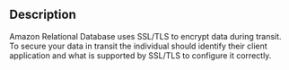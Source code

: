 ## Description

Amazon Relational Database uses SSL/TLS to encrypt data during transit. To secure your data in transit the individual should identify their client application and what is supported by SSL/TLS to configure it correctly.